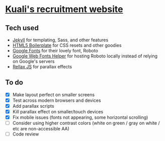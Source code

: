 # [Kuali's recruitment website](https://edelstone.github.io/kuali-jobs/)

## Tech used

- [Jekyll](https://jekyllrb.com/) for templating, Sass, and other features
- [HTML5 Boilerplate](https://html5boilerplate.com/) for CSS resets and other goodies
- [Google Fonts](https://fonts.google.com/) for their lovely font, Roboto
- [Google Web Fonts Helper](https://google-webfonts-helper.herokuapp.com/fonts) for hosting Roboto locally instead of relying on Google's servers
- [Rellax JS](https://dixonandmoe.com/rellax/) for parallax effects

## To do

- [x] Make layout perfect on smaller screens
- [x] Test across modern browsers and devices
- [x] Add parallax scripts
- [x] Kill parallax effect on smaller/touch devices
- [x] Fix mobile issues (fonts not appearing, some horizontal scrolling)
- [ ] Consider using higher contrast colors (white on green / gray on white / etc are non-accessible AA)
- [ ] Code review
